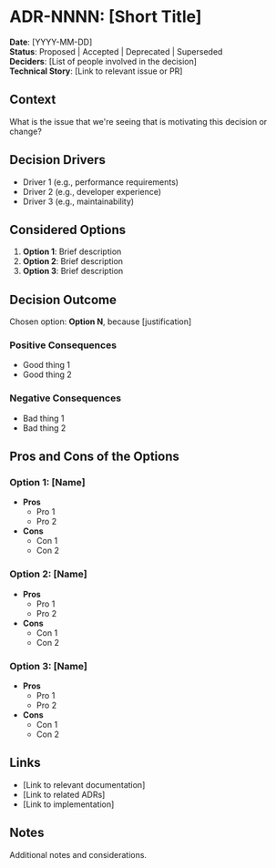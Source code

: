 # ADR-NNNN: [Short Title]

**Date**: [YYYY-MM-DD]  
**Status**: Proposed | Accepted | Deprecated | Superseded  
**Deciders**: [List of people involved in the decision]  
**Technical Story**: [Link to relevant issue or PR]

## Context

What is the issue that we're seeing that is motivating this decision or change?

## Decision Drivers

- Driver 1 (e.g., performance requirements)
- Driver 2 (e.g., developer experience)
- Driver 3 (e.g., maintainability)

## Considered Options

1. **Option 1**: Brief description
2. **Option 2**: Brief description
3. **Option 3**: Brief description

## Decision Outcome

Chosen option: **Option N**, because [justification]

### Positive Consequences

- Good thing 1
- Good thing 2

### Negative Consequences

- Bad thing 1
- Bad thing 2

## Pros and Cons of the Options

### Option 1: [Name]

- **Pros**
  - Pro 1
  - Pro 2
- **Cons**
  - Con 1
  - Con 2

### Option 2: [Name]

- **Pros**
  - Pro 1
  - Pro 2
- **Cons**
  - Con 1
  - Con 2

### Option 3: [Name]

- **Pros**
  - Pro 1
  - Pro 2
- **Cons**
  - Con 1
  - Con 2

## Links

- [Link to relevant documentation]
- [Link to related ADRs]
- [Link to implementation]

## Notes

Additional notes and considerations.
